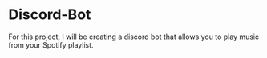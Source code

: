 # Discord-Bot
For this project, I will be creating a discord bot that allows you to play music from your Spotify playlist.
